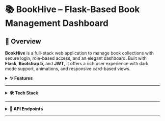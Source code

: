 # 📚 BookHive – Flask-Based Book Management Dashboard

## 🚀 Overview
**BookHive** is a full-stack web application to manage book collections with secure login, role-based access, and an elegant dashboard. Built with **Flask**, **Bootstrap 5**, and **JWT**, it offers a rich user experience with dark mode support, animations, and responsive card-based views.

<details>
<summary><strong>✨ Features</strong></summary>

### 🔐 Authentication & User Roles
- JWT-based secure authentication
- Role-based access:  
  - Admin → Add and manage books  
  - User → Browse and filter books

### 📚 Book Management
- Add/view books with title, author, genre, rating
- Filter by genre, rating, or limit
- Dynamic card rendering for an improved UX

### 🎨 UI/UX Upgrades
- Fully responsive dashboard with Bootstrap 5
- Light/Dark Mode toggle with CSS transitions
- Hero section with gradient background and animated text
- Modern card designs with hover effects

</details>

---

<details>
<summary><strong>🛠️ Tech Stack</strong></summary>

| Layer        | Technologies                               |
|--------------|--------------------------------------------|
| Backend      | Flask, Flask-JWT-Extended, SQLAlchemy      |
| Authentication | JWT, Flask-Bcrypt                       |
| Database     | SQLite (default)                           |
| Frontend     | HTML5, Bootstrap 5, Vanilla JS, Jinja2     |
| Styling      | Custom CSS, FontAwesome Icons              |

</details>

---

<details>
<summary><strong>📘 API Endpoints</strong></summary>

### 🔐 Authentication
- `POST /register` – Register a new user  
- `POST /login` – Login  
- `GET /logout` – Logout  
- `POST /confirm` – Confirm identity before password reset  
- `POST /forgot` – Reset password  

### 📚 Book Management
- `POST /add_book` – Add a book (Admin only)  
- `POST /add_another` – Add another book (Admin only)  
- `GET /books` – Fetch books (supports pagination + filters)  
- `GET /books/<book_id>` – Get a book by ID  

</details>

---

